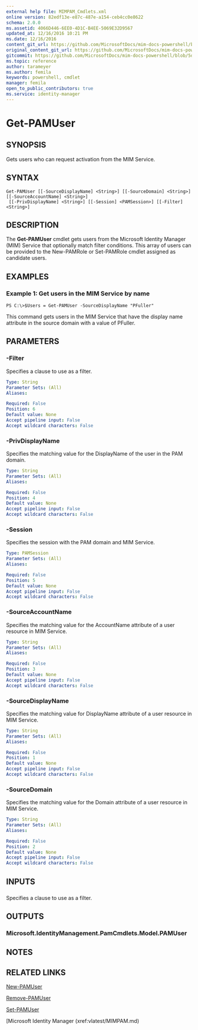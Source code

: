 ```yaml
---
external help file: MIMPAM_Cmdlets.xml
online version: 82edf13e-e87c-487e-a154-ceb4cc0e8622
schema: 2.0.0
ms.assetid: 4066D446-6EE0-4D1C-B4EE-5069E32D9567
updated_at: 12/16/2016 10:21 PM
ms.date: 12/16/2016
content_git_url: https://github.com/MicrosoftDocs/mim-docs-powershell/blob/master/MicrosoftIdentityManager/vlatest/Get-PAMUser.md
original_content_git_url: https://github.com/MicrosoftDocs/mim-docs-powershell/blob/master/MicrosoftIdentityManager/vlatest/Get-PAMUser.md
gitcommit: https://github.com/MicrosoftDocs/mim-docs-powershell/blob/5d96fa08a7ab9495ea82f55bde05b621f03e62cc/MicrosoftIdentityManager/vlatest/Get-PAMUser.md
ms.topic: reference
author: tarameyer
ms.author: femila
keywords: powershell, cmdlet
manager: femila
open_to_public_contributors: true
ms.service: identity-manager
---
```


# Get-PAMUser

## SYNOPSIS
Gets users who can request activation from the MIM Service.

## SYNTAX

```
Get-PAMUser [[-SourceDisplayName] <String>] [[-SourceDomain] <String>] [[-SourceAccountName] <String>]
 [[-PrivDisplayName] <String>] [[-Session] <PAMSession>] [[-Filter] <String>]
```

## DESCRIPTION
The **Get-PAMUser** cmdlet gets users from the Microsoft Identity Manager (MIM) Service that optionally match filter conditions. 
This array of users can be provided to the New-PAMRole or Set-PAMRole cmdlet assigned as candidate users.

## EXAMPLES

### Example 1: Get users in the MIM Service by name
```
PS C:\>$Users = Get-PAMUser -SourceDisplayName "PFuller"
```

This command gets users in the MIM Service that have the display name attribute in the source domain with a value of PFuller.

## PARAMETERS

### -Filter
Specifies a clause to use as a filter.

```yaml
Type: String
Parameter Sets: (All)
Aliases: 

Required: False
Position: 6
Default value: None
Accept pipeline input: False
Accept wildcard characters: False
```

### -PrivDisplayName
Specifies the matching value for the DisplayName of the user in the PAM domain.

```yaml
Type: String
Parameter Sets: (All)
Aliases: 

Required: False
Position: 4
Default value: None
Accept pipeline input: False
Accept wildcard characters: False
```

### -Session
Specifies the session with the PAM domain and MIM Service.

```yaml
Type: PAMSession
Parameter Sets: (All)
Aliases: 

Required: False
Position: 5
Default value: None
Accept pipeline input: False
Accept wildcard characters: False
```

### -SourceAccountName
Specifies the matching value for the AccountName attribute of a user resource in MIM Service.

```yaml
Type: String
Parameter Sets: (All)
Aliases: 

Required: False
Position: 3
Default value: None
Accept pipeline input: False
Accept wildcard characters: False
```

### -SourceDisplayName
Specifies the matching value for DisplayName attribute of a user resource in MIM Service.

```yaml
Type: String
Parameter Sets: (All)
Aliases: 

Required: False
Position: 1
Default value: None
Accept pipeline input: False
Accept wildcard characters: False
```

### -SourceDomain
Specifies the matching value for the Domain attribute of a user resource in MIM Service.

```yaml
Type: String
Parameter Sets: (All)
Aliases: 

Required: False
Position: 2
Default value: None
Accept pipeline input: False
Accept wildcard characters: False
```

## INPUTS

### 
Specifies a clause to use as a filter.

## OUTPUTS

### Microsoft.IdentityManagement.PamCmdlets.Model.PAMUser

## NOTES

## RELATED LINKS

[New-PAMUser](xref:vlatest/New-PAMUser.md)

[Remove-PAMUser](xref:vlatest/Remove-PAMUser.md)

[Set-PAMUser](xref:vlatest/Set-PAMUser.md)

[Microsoft Identity Manager (xref:vlatest/MIMPAM.md)

